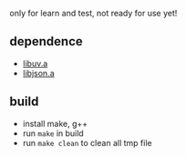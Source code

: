 only for learn and test, not ready for use yet!

## dependence
* [libuv.a](https://github.com/libuv/libuv.git)
* [libjson.a](http://sourceforge.net/projects/libjson/)
## build
* install make, g++
* run `make` in build
* run `make clean` to clean all tmp file

